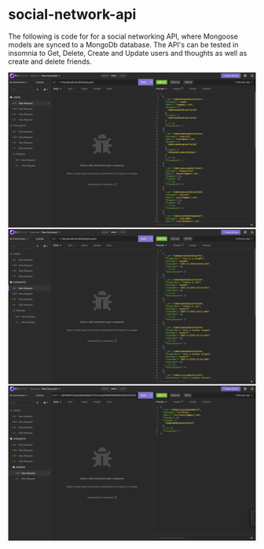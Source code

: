 # social-network-api
The following is code for for a social networking API, where Mongoose models are synced to a MongoDb database. The API's can be tested in insomnia to Get, Delete, Create and Update users and thoughts as well as create and delete friends.

![screenshot of api](./assets/images/Screenshot%202022-11-29%20at%205.35.05%20PM.png)
![screenshot of api](./assets/images/Screenshot%202022-11-29%20at%205.37.14%20PM.png)
![screenshot of api](./assets/images/Screenshot%202022-11-29%20at%205.37.20%20PM.png)



